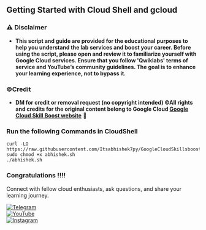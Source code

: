 ## Getting Started with Cloud Shell and gcloud



### ⚠️ Disclaimer
- **This script and guide are provided for  the educational purposes to help you understand the lab services and boost your career. Before using the script, please open and review it to familiarize yourself with Google Cloud services. Ensure that you follow 'Qwiklabs' terms of service and YouTube’s community guidelines. The goal is to enhance your learning experience, not to bypass it.**

### ©Credit
- **DM for credit or removal request (no copyright intended) ©All rights and credits for the original content belong to Google Cloud [Google Cloud Skill Boost website](https://www.cloudskillsboost.google/)** 🙏


### Run the following Commands in CloudShell

```
curl -LO https://raw.githubusercontent.com/Itsabhishek7py/GoogleCloudSkillsboost/refs/heads/main/Getting%20Started%20with%20Cloud%20Shell%20and%20gcloud/abhishek.sh
sudo chmod +x abhishek.sh
./abhishek.sh
```
### Congratulations !!!!

Connect with fellow cloud enthusiasts, ask questions, and share your learning journey.  

[![Telegram](https://img.shields.io/badge/Telegram_Group-2CA5E0?style=for-the-badge&logo=telegram&logoColor=white)](https://t.me/+gBcgRTlZLyM4OGI1)  
[![YouTube](https://img.shields.io/badge/Subscribe-FF0000?style=for-the-badge&logo=youtube&logoColor=white)](https://www.youtube.com/@drabhishek.5460?sub_confirmation=1)  
[![Instagram](https://img.shields.io/badge/Follow-%23E4405F?style=for-the-badge&logo=instagram&logoColor=white)](https://www.instagram.com/drabhishek.5460/) 
